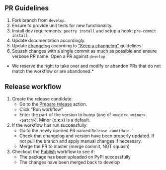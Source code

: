 
## PR Guidelines
1. Fork branch from `develop`.
2. Ensure to provide unit tests for new functionality.
3. Install dev requirements: `poetry install` and setup a hook: `pre-commit install`
4. Update documentation accordingly.
5. Update [changelog](CHANGELOG.md) according to ["Keep a changelog"](https://keepachangelog.com/en/1.0.0/) guidelines.
6. Squash changes with a single commit as much as possible and ensure verbose PR name.
Open a PR against `develop`

* We reserve the right to take over and modify or abandon PRs that do not match the workflow or are abandoned.* 

## Release workflow

1. Create the release candidate:
    - Go to the [Prepare release](https://github.com/getindata/kedro-kubeflow/actions?query=workflow%3A%22Prepare+release%22) action.
    - Click "Run workflow"
    - Enter the part of the version to bump (one of `<major>.<minor>.<patch>`). Minor (x.**x**.x) is a default. 
2. If the workflow has run successfully:
    - Go to the newly opened PR named `Release candidate `<version>`
    - Check that changelog and version have been properly updated. If not pull the branch and apply manual changes if necessary.
    - Merge the PR to master (merge commit, NOT squash)
3. Checkout the [Publish](https://github.com/getindata/kedro-kubeflow/actions?query=workflow%3APublish) workflow to see if:
    - The package has been uploaded on PyPI successfully
    - The changes have been merged back to develop
